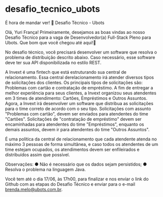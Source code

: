 # desafio_tecnico_ubots
É hora de mandar ver! 🚀 Desafio Técnico - Ubots


Olá, ﻿Yuri França﻿! Primeiramente, desejamos as boas vindas ao nosso Desafio Técnico para a vaga de Desenvolvedor(a) Full-Stack Pleno para Ubots. Que bom que você chegou até aqui!👋


No desafio técnico, você precisará desenvolver um software que resolva o problema de distribuição descrito abaixo. Caso necessário, esse software deve ter sua API disponibilizada no estilo REST.

A Invext é uma fintech que está estruturando sua central de relacionamento. 
Essa central derelacionamento irá atender diversos tipos de solicitações dos clientes. 
Os principais tipos de solicitações são: Problemas com cartão e contratação de empréstimo.
A fim de entregar a melhor experiência para seus clientes, a Invext organizou seus atendentes em 3 times de atendimento: Cartões, Empréstimos e Outros Assuntos. 
Agora, a Invext irá desenvolver um software que distribua as solicitações para o time correto de acordo com o seu tipo.
Solicitações com assunto "Problemas com cartão", devem ser enviados para atendentes do time "Cartões". 
Solicitações de "contratação de empréstimo" devem ser encaminhadas para atendentes do time "Empréstimos", 
enquanto os demais assuntos, devem ir para atendentes do time "Outros Assuntos".

É uma política da central de relacionamento que cada atendente atenda no máximo 3 pessoas de forma simultânea, e caso todos os atendentes de um time estejam ocupados, os atendimentos devem ser enfileirados e distribuídos assim que possível.

Observações:
● Não é necessário que os dados sejam persistidos;
● Resolva o problema na linguagem Java.

Você tem até o dia 17/06, às 17h00, para finalizar e nos enviar o link do Github com as etapas do Desafio Técnico e enviar para o e-mail brenda.melo@ubots.com.br.
